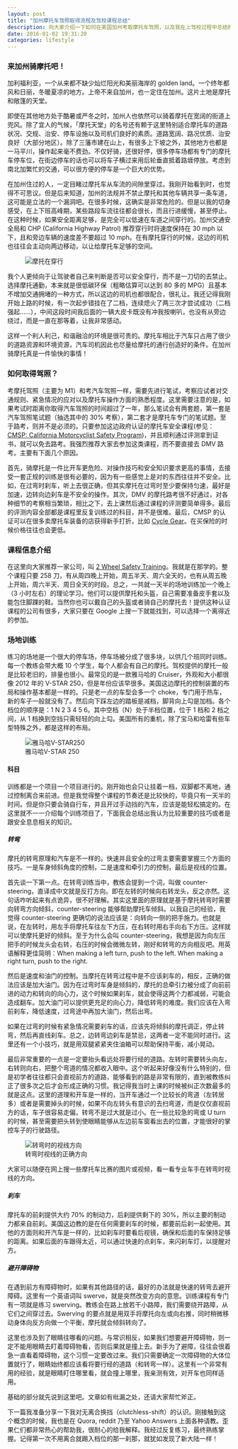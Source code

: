 ```yaml
---
layout: post
title: "加州摩托车驾照取得流程及驾校课程总结"
description: 向大家介绍一下如何在美国加州考取摩托车驾照，以及我在上驾校过程中总结的一些安全要点和操作技巧。
date: 2016-01-02 19:31:20
categories: lifestyle
---
```


### 来加州骑摩托吧！
加利福利亚，一个从来都不缺少灿烂阳光和美丽海岸的 golden land。一个终年都风和日丽，冬暖夏凉的地方。上帝不来自加州，也一定住在加州。这片土地是摩托和敞篷的天堂。

即使在其他地方处于酷暑或严冬之时，加州人也依然可以骑着摩托在宽阔的街道上兜风。除了宜人的气候，「摩托天堂」的名号还有赖于这里特别适合摩托车的道路状况、交规、治安、停车设施以及司机们良好的素质。道路宽阔、路况优质、治安良好（大部分地区）。除了三藩市建在山上，有很多上下坡之外，其他地方也都是一马平川，操作起来毫不费劲。不仅好骑，还很好停，很多停车场都有专门的摩托车停车位，在街边停车的话也可以将车子横过来用后轮垂直抵着路堐停放。考虑到南北加繁忙的交通，可以很方便的停车是一个巨大的优势。

在加州住过的人，一定目睹过摩托车从车流的间隙里穿过。我刚开始看到时，也觉得不可思议。但是后来知道，加州的法规并不禁止摩托和其他车辆共享一条车道，这可能是立法的一个漏洞吧。在很多时候，这确实是非常危险的。但是以我的切身感受，在上下班高峰期，某些路段车流往往都会很长，而且行进缓慢，甚至停止。在这种时候，如果安全距离足够，是完全可以低速在车道之间穿行的。加州交通安全局和 CHP (California Highway Patrol) 推荐穿行时将速度保持在 30 mph 以下，且和旁边车辆的速度差不要超过 10 mph。在有摩托穿行的时候，这边的司机也往往会主动向两边移动，以让给摩托车足够的空间。

<div>
  <figure>
    <img src="/assets/img/post-motor-intro/lane-sharing.png" alt="摩托在穿行"/>
  </figure>
</div>

我个人更倾向于让驾驶者自己来判断是否可以安全穿行，而不是一刀切的去禁止。选择摩托通勤，本来就是很低碳环保（粗略估算可以达到 80 多的 MPG）且基本不增加交通拥堵的一种方式，所以这边的司机也都很配合，很礼让。我还记得我刚开始上路的时候，有一次起步错挂在了二档，连续熄火了两三次才尝试成功（二档强起……），中间这段时间我后面的一辆大皮卡既没有冲我按喇叭，也没有从旁边绕过，而是一直在那等着，让我非常感动。

这样一个利人利己，和谐融洽的环境是很可贵的。摩托车相比于汽车只占用了很少的道路资源和环境资源，汽车司机因此也尽量给摩托的通行创造好的条件。在加州骑摩托真是一件愉快的事情！

### 如何取得驾照？
考摩托驾照（主要为 M1）和考汽车驾照一样，需要先进行笔试，考察应试者对交通规则、紧急情况的应对以及摩托车操作方面的熟悉程度。这里需要注意的是，如果考试时距离你取得汽车驾照的时间超过了一年，那么笔试会有两套题，第一套是汽车驾照笔试题（抽选其中的 30% 考察），第二套才是摩托车专门的笔试题。至于路考，则并不是必须的。只要参加这边政府认证的摩托车安全课程(参见：[CMSP: California Motorcyclist Safety Program])，并且顺利通过评测拿到证书，就可以免去路考。我强烈推荐大家去参加这类课程，而不要直接去 DMV 路考。主要有下面几个原因。

首先，骑摩托是一件比开车更危险、对操作技巧和安全知识要求更高的事情，去接受一套正规的训练是很有必要的，因为有一些感觉上是对的东西往往并不安全。比如，在过弯时刹车，听上去很正确，但其实摩托在过弯时至少要保持匀速，最好是加速，边转向边刹车是不安全的操作。其次，DMV 的摩托路考很不好通过，对各种细节的考察相当繁琐，相比之下，去上课然后通过课程的评测要简单得多。最后的评测内容全部都是课程里反复训练过的科目，并不是很难。最后，CMSP 的认证可以在很多卖摩托车装备的店获得新手打折，比如 [Cycle Gear]。在买保险的时候价格往往也会更低。


### 课程信息介绍
在这里向大家推荐一家公司，叫 [2 Wheel Safety Training]。我就是在那学的。整个课程只要 258 刀，有从周四晚上开始，周五半天、周六全天的，也有从周五晚上开始，周六半天、周日全天的时段。总之，一共就一天半的场地训练加一个晚上（3 小时左右）的理论学习。他们可以提供摩托和头盔，自己需要准备皮手套以及能包住脚踝的鞋。当然你也可以戴自己的头盔或者骑自己的摩托去！提供这种认证课程的公司有很多，大家只要在 Google 上搜一下就能找到，可以选择一个离得近的参加。

### 场地训练
练习的场地是一个很大的停车场，停车场被分成了很多块，以供几个班同时训练。每一个教练会带大概 10 个学生，每个人都会有自己的摩托。驾校提供的摩托一般是比较老旧的，排量也很小。最常见的是一款雅马哈的 Cruiser，外观和大小都很像 2012 年的 V-STAR 250，但是年份应该早很多。美国这边摩托的控制装置的布局和操作基本都是一样的。只是老一点的车型会多一个 choke，专门用于热车，新的车子一般就没有了。然后向下踩左边的踏板是减档，脚背向上勾是加档。各个档位的顺序是：1 N 2 3 4 5 6。其中空档（N）处于半档位置，位于 1 档和 2 档之间，从 1 档换到空挡只需轻轻的向上勾。美国所有的重机，除了宝马和哈雷有些车型特殊之外，都是这样的布局。

<div class="md-10-suffix-1">
  <figure>
    <img src="/assets/img/post-motor-intro/training_motor.png" alt="雅马哈V-STAR250"/>
    <figcaption>雅马哈V-STAR 250</figcaption>
  </figure>
</div>

#### 科目
训练都是一个项目一个项目进行的。刚开始也会只让挂着一档，双脚都不离地，通过控制离合来前进。但是我觉得整个课程的节奏还是比较快的，毕竟只有一天半的时间。但是你只要会骑自行车，并且开过手动挡的汽车，应该是能轻松搞定的。在这里就不一一介绍每个训练项目了，下面我会总结出我认为比较重要的技巧或者是跟安全息息相关的知识。

##### 转弯
摩托的转弯原理和汽车是不一样的。快速并且安全的过弯主要需要掌握三个方面的技巧。一是车身倾斜角度的控制，二是速度和牵引力的控制，最后是视线的位置。

首先谈一下第一点。在转弯训练当中，教练会提到一个词，叫做 counter-steering，直译成中文就是反打方向。即在左转的时候向右转龙头，反之亦然。这句话咋听起来有点诡异，很不好理解。其实这里面的原理就是基于摩托转弯时需要向转弯方向倾斜，counter-steering 能够帮助摩托车倾斜。以我自己的经验，我觉得 counter-steering 更确切的说法应该是：向转向一侧的把手施力。也就是说，在左转时，用左手将摩托车往左下方压，在右转时用右手向右下方压。这样就可以使摩托更好的倾斜。至于为什么会叫 counter-steering，我想是因为向左压把手的时候龙头会右转，右压的时候会微微左转，刚好和转弯的方向相反吧。用英语解释更佳简明：When making a left turn, push to the left. When making a right turn, push to the right.

然后是速度和油门的控制。当摩托在转弯过程中是不应该刹车的，相反，正确的做法应该是加大油门。因为在过弯时车身是倾斜的，摩托的总牵引力被分成了向前前进的动力和转向的向心力，这个时候如果刹车，就会使得这两个力都减弱，可能会造成翻车。加大油门可以提供更充足的向心力，降低转弯的难度。我们应该在入弯前刹车，降低速度，过弯途中再加大油门，然后出弯。

如果在过弯的时候有紧急情况需要刹车的话，应该先将倾斜的摩托调正，停止转弯，然后再直线刹车。总之，边转弯边刹车是禁忌，这两者一定不能同时进行。这里还有一个小技巧，就是用双腿紧紧夹住油箱可以帮助保持平衡，减小晃动。

最后非常重要的一点是一定要抬头看远处将要行经的道路。左转时需要转头向左，右转则向右，把整个弯道的情况都收入眼中。这个听起来好像没有什么特别的，但是初学者往往都只会直视前方的道路，能够看到的路是非常有限的，直到被教练纠正了很多次之后才会形成正确的习惯。我记得我当时上课的时候被纠正次数最多的就是这点。这里的道理和开车是一样的，当开车通过一个比较长的弯道（左转居多）或者是需要掉头的时候，如果不向左转头有意识的去扫弯道，而是仅仅直视前方的话，车子很容易走偏，转弯不是过大就是过小。在一些比较急的弯或 U turn 的时候，甚至需要把头转到使眼睛能够从左边前车窗看出去的位置，才能很好的掌控车子的行驶路径。
<div class='md-10-suffix-1'>
  <figure>
    <img src="/assets/img/post-motor-intro/motor_turn.jpg" alt="转弯时的视线方向"/>
    <figcaption>转弯时视线的正确方向</figcaption>
  </figure>
</div>

大家可以随便在网上搜一些摩托车比赛的图片或视频，看一看专业车手在转弯时视线的方向。

##### 刹车
摩托车的前刹提供大约 70% 的制动力，后刹提供剩下的 30%，所以主要的制动力都来自前刹。美国这边教的是在任何需要刹车的时候，都要前后刹一起使用。其他的方面则和开汽车是一样的，比如刹车时要看后视镜，确保和后面的车保持足够的距离。如果后面的车跟得太近，可以通过快速的点刹车，来闪刹车灯，以提醒对方。

##### 避开障碍物
在遇到前方有障碍物时，如果有其他路径的话，最好的办法就是快速的转弯去避开障碍。这里有一个英语词叫 swerve，就是突然改变方向的意思。训练课程有专门有一项就是练习 swerving。教练会在路上放若干小路障，我们需要绕开路障，从它们之间穿过去。Swerving 的要点就是用双手将摩托向左或向右推，同时稍微移动身体向反方向做一个平衡，摩托就会倾斜转向了。

这里也涉及到了眼睛往哪看的问题。与常识相反，如果我们想要避开障碍物，则一定不能用眼睛去盯着障碍物看，否则后果就是撞上去。新手为了避障，往往会很着急一直看着障碍物，这个习惯一定要改过来。我们只需要确定一次障碍物的大体位置就行了，眼睛始终都应该看将要行经的道路（和转弯一样）。这里有一个非常有用的经验，就是眼睛盯住哪里看，就会撞上哪里，我亲测有效，对开车也同样适用。

基础的部分就先说到这里吧。文章如有纰漏之处，还请大家帮忙斧正。

下一篇我准备分享一下我对无离合换挡（clutchless-shift）的认识。刚接触到这个概念的时候，我也是在 Quora, reddit 乃至 Yahoo Answers 上面各种请教。歪果仁们都非常热心的帮助我，很耐心的给我解释。我经过反复练习，最终熟练掌握。记得第一次不用离合就踢入档位的那一刹那，就犹如发现了新大陆一样！

[CMSP: California Motorcyclist Safety Program]: http://cmsp.msi5.com/
[Cycle Gear]:                                   http://www.cyclegear.com/
[2 Wheel Safety Training]:                      http://2wheelsafety.com/
